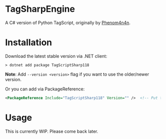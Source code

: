# TagSharpEngine

A C# version of Python TagScript, originally by [Phenom4n4n](https://github.com/phenom4n4n/TagScript/).

# Installation

Download the latest stable version via .NET client:
```
> dotnet add package TagScriptSharp118
```

**Note**: Add `--version <version>` flag if you want to use the older/newer version.

Or you can add via PackageReference:
```xml
<PackageReference Include="TagScriptSharp118" Version="" />  <!-- Put the version in string -->
```

# Usage

This is currently WIP. Please come back later.